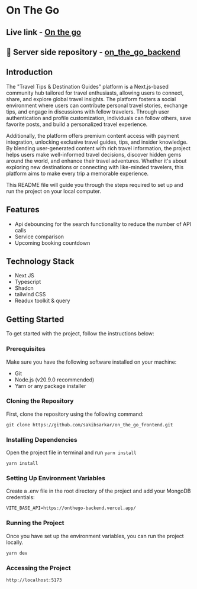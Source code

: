 # On The Go

## Live link - [On the go](https://onthego-frontend.vercel.app/?searchTerm=&page=1)

## 🔗 Server side repository - [on_the_go_backend](https://github.com/hasan-fahad/Travel-tips-guide-NextJS-Backend)

## Introduction

The "Travel Tips & Destination Guides" platform is a Next.js-based community hub tailored for travel enthusiasts, allowing users to connect, share, and explore global travel insights. The platform fosters a social environment where users can contribute personal travel stories, exchange tips, and engage in discussions with fellow travelers. Through user authentication and profile customization, individuals can follow others, save favorite posts, and build a personalized travel experience.

Additionally, the platform offers premium content access with payment integration, unlocking exclusive travel guides, tips, and insider knowledge. By blending user-generated content with rich travel information, the project helps users make well-informed travel decisions, discover hidden gems around the world, and enhance their travel adventures. Whether it's about exploring new destinations or connecting with like-minded travelers, this platform aims to make every trip a memorable experience.

This README file will guide you through the steps required to set up and run the project on your local computer.

## Features

- Api debouncing for the search functionality to reduce the number of API calls
- Service comparison
- Upcoming booking countdown

## Technology Stack

- Next JS
- Typescript
- Shadcn
- tailwind CSS
- Readux toolkit & query

## Getting Started

To get started with the project, follow the instructions below:

### Prerequisites

Make sure you have the following software installed on your machine:

- Git
- Node.js (v20.9.0 recommended)
- Yarn or any package installer

### Cloning the Repository

First, clone the repository using the following command:

```
git clone https://github.com/sakibsarkar/on_the_go_frontend.git

```

### Installing Dependencies

Open the project file in terminal and run `yarn install`

```
yarn install

```

### Setting Up Environment Variables

Create a .env file in the root directory of the project and add your MongoDB credentials:

```
VITE_BASE_API=https://onthego-backend.vercel.app/
```

### Running the Project

Once you have set up the environment variables, you can run the project locally.

```
yarn dev

```

### Accessing the Project

```
http://localhost:5173
```
